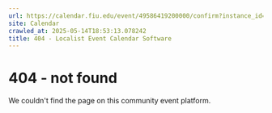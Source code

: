 ```yaml
---
url: https://calendar.fiu.edu/event/49586419200000/confirm?instance_id=49586419202049&return=https%3A%2F%2Fcalendar.fiu.edu%2Fmiami_beach_urban_studios_364
site: Calendar
crawled_at: 2025-05-14T18:53:13.078242
title: 404 - Localist Event Calendar Software
---
```


# 404 - not found
We couldn't find the page on this community event platform.
